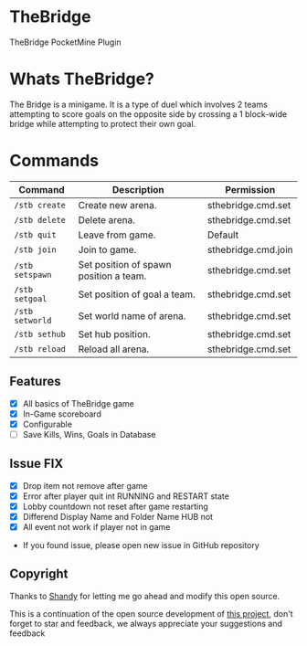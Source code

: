 # TheBridge
TheBridge PocketMine Plugin

# Whats TheBridge?
The Bridge is a minigame. It is a type of duel which involves 2 teams attempting to score goals on the opposite side by crossing a 1 block-wide bridge while attempting to protect their own goal.

# Commands
Command | Description | Permission
--- | --- | ---
`/stb create` | Create new arena. | sthebridge.cmd.set
`/stb delete` | Delete arena. | sthebridge.cmd.set
`/stb quit` | Leave from game. | Default
`/stb join` | Join to game. | sthebridge.cmd.join
`/stb setspawn` | Set position of spawn position a team. | sthebridge.cmd.set
`/stb setgoal` | Set position of goal a team. | sthebridge.cmd.set
`/stb setworld` | Set world name of arena. | sthebridge.cmd.set
`/stb sethub` | Set hub position. | sthebridge.cmd.set
`/stb reload` | Reload all arena. | sthebridge.cmd.set

## Features
- [X] All basics of TheBridge game
- [X] In-Game scoreboard
- [X] Configurable
- [ ] Save Kills, Wins, Goals in Database

## Issue FIX
- [X] Drop item not remove after game
- [x] Error after player quit int RUNNING and RESTART state
- [x] Lobby countdown not reset after game restarting
- [x] Differend Display Name and Folder Name HUB not 
- [x] All event not work if player not in game
- If you found issue, please open new issue in GitHub repository


## Copyright
Thanks to [Shandy](https://github.com/SandhyR) for letting me go ahead and modify this open source.

This is a continuation of the open source development of [this project](https://github.com/SandhyR/TheBridge), don't forget to star and feedback, we always appreciate your suggestions and feedback


